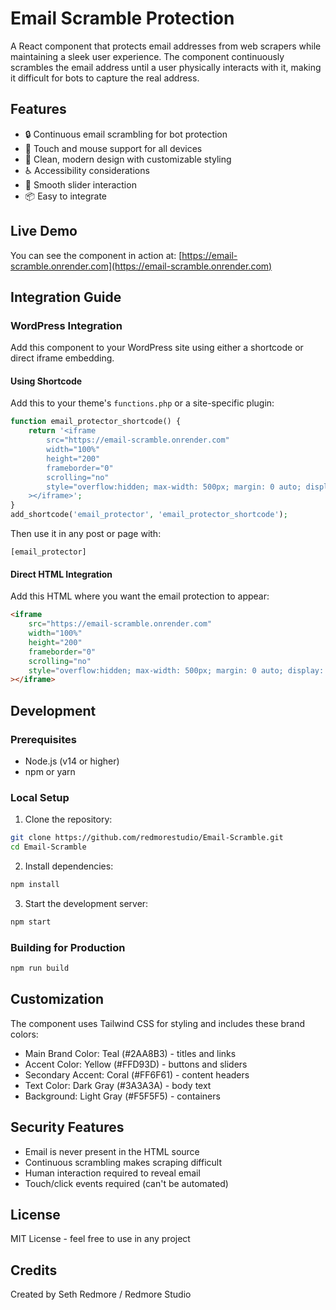 # Email Scramble Protection

A React component that protects email addresses from web scrapers while maintaining a sleek user experience. The component continuously scrambles the email address until a user physically interacts with it, making it difficult for bots to capture the real address.

## Features

- 🔒 Continuous email scrambling for bot protection
- 📱 Touch and mouse support for all devices
- 🎨 Clean, modern design with customizable styling
- ♿ Accessibility considerations
- 🔄 Smooth slider interaction
- 📦 Easy to integrate

## Live Demo

You can see the component in action at: [https://email-scramble.onrender.com](https://email-scramble.onrender.com)

## Integration Guide

### WordPress Integration

Add this component to your WordPress site using either a shortcode or direct iframe embedding.

#### Using Shortcode

Add this to your theme's `functions.php` or a site-specific plugin:

```php
function email_protector_shortcode() {
    return '<iframe 
        src="https://email-scramble.onrender.com" 
        width="100%" 
        height="200" 
        frameborder="0" 
        scrolling="no"
        style="overflow:hidden; max-width: 500px; margin: 0 auto; display: block;"
    ></iframe>';
}
add_shortcode('email_protector', 'email_protector_shortcode');
```

Then use it in any post or page with:
```
[email_protector]
```

#### Direct HTML Integration

Add this HTML where you want the email protection to appear:

```html
<iframe 
    src="https://email-scramble.onrender.com" 
    width="100%" 
    height="200" 
    frameborder="0" 
    scrolling="no"
    style="overflow:hidden; max-width: 500px; margin: 0 auto; display: block;"
></iframe>
```

## Development

### Prerequisites

- Node.js (v14 or higher)
- npm or yarn

### Local Setup

1. Clone the repository:
```bash
git clone https://github.com/redmorestudio/Email-Scramble.git
cd Email-Scramble
```

2. Install dependencies:
```bash
npm install
```

3. Start the development server:
```bash
npm start
```

### Building for Production

```bash
npm run build
```

## Customization

The component uses Tailwind CSS for styling and includes these brand colors:

- Main Brand Color: Teal (#2AA8B3) - titles and links
- Accent Color: Yellow (#FFD93D) - buttons and sliders
- Secondary Accent: Coral (#FF6F61) - content headers
- Text Color: Dark Gray (#3A3A3A) - body text
- Background: Light Gray (#F5F5F5) - containers

## Security Features

- Email is never present in the HTML source
- Continuous scrambling makes scraping difficult
- Human interaction required to reveal email
- Touch/click events required (can't be automated)

## License

MIT License - feel free to use in any project

## Credits

Created by Seth Redmore / Redmore Studio